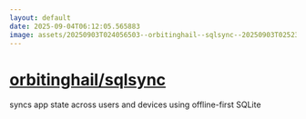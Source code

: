 ```yaml
---
layout: default
date: 2025-09-04T06:12:05.565883
image: assets/20250903T024056503--orbitinghail--sqlsync--20250903T025232030--cropped.png
---
```


# [orbitinghail/sqlsync](https://github.com/orbitinghail/sqlsync)

syncs app state across users and devices using offline-first SQLite
